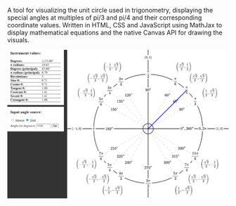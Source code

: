 A tool for visualizing the unit circle used in trigonometry, displaying the special angles at multiples of pi/3 and pi/4 and their corresponding coordinate values. Written in HTML, CSS and JavaScript using MathJax to display mathematical equations and the native Canvas API for drawing the visuals.

![Example 1](screenshot.png)
